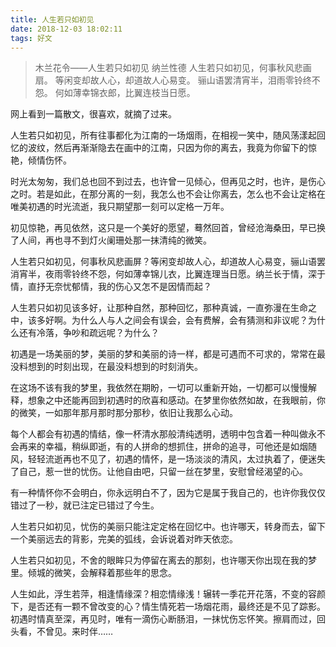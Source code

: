 ```yaml
---
title: 人生若只如初见
date: 2018-12-03 18:02:11
tags: 好文
---
```


> 木兰花令——人生若只如初见
> 纳兰性德
> 人生若只如初见，何事秋风悲画扇。
> 等闲变却故人心，却道故人心易变。
> 骊山语罢清宵半，泪雨零铃终不怨。
> 何如薄幸锦衣郎，比翼连枝当日愿。

<!--more-->

网上看到一篇散文，很喜欢，就摘了过来。

人生若只如初见，所有往事都化为江南的一场烟雨，在相视一笑中，随风荡漾起回忆的波纹，然后再渐渐隐去在画中的江南，只因为你的离去，我竟为你留下的惊艳，倾情伤怀。

时光太匆匆，我们总也回不到过去，也许曾一见倾心，但再见之时，也许，是伤心之时。若是如此，在那分离的一刻，我怎么也不会让你离去，怎么也不会让定格在唯美初遇的时光流逝，我只期望那一刻可以定格一万年。

初见惊艳，再见依然，这只是一个美好的愿望，蓦然回首，曾经沧海桑田，早已换了人间，再也寻不到灯火阑珊处那一抹清纯的微笑。

人生若只如初见，何事秋风悲画屏？等闲变却故人心，却道故人心易变，骊山语罢消宵半，夜雨零铃终不怨，何如薄幸锦儿衣，比翼连理当日愿。纳兰长于情，深于情，直抒无奈忧郁情，我的伤心又怎不是因情而起？

人生若只如初见该多好，让那种自然，那种回忆，那种真诚，一直弥漫在生命之中，该多好啊。为什么人与人之间会有误会，会有费解，会有猜测和非议呢？为什么还有冷落，争吵和疏远呢？为什么？

初遇是一场美丽的梦，美丽的梦和美丽的诗一样，都是可遇而不可求的，常常在最没料想到的时刻出现，在最没料想到的时刻消失。

在这场不该有我的梦里，我依然在期盼，一切可以重新开始，一切都可以慢慢解释，想象之中还能再回到初遇时的欣喜和感动。在梦里你依然如故，在我眼前，你的微笑，一如那年那月那时那分那秒，依旧让我那么心动。

每个人都会有初遇的情结，像一杯清水那般清纯透明，透明中包含着一种叫做永不会再来的幸福，稍纵即逝，有的人拼命的想抓住，拼命的追寻，可他还是如烟随风，轻轻流逝再也不见了，初遇的情怀，是一场淡淡的清风，太过执着了，便迷失了自己，惹一世的忧伤。让他自由吧，只留一丝在梦里，安慰曾经渴望的心。

有一种情怀你不会明白，你永远明白不了，因为它是属于我自己的，也许你我仅仅错过了一秒，就已注定已错过了今生。

人生若只如初见，忧伤的美丽只能注定定格在回忆中。也许哪天，转身而去，留下一个美丽远去的背影，完美的弧线，会诉说着对昨天依恋。

人生若只如初见，不舍的眼眸只为停留在离去的那刻，也许哪天你出现在我的梦里。倾城的微笑，会解释着那些年的思念。

人生如此，浮生若萍，相逢情缘深？相恋情缘浅！辗转一季花开花落，不变的容颜下，是否还有一颗不曾改变的心？情生情死若一场烟花雨，最终还是不见了踪影。初遇时情真至深，再见时，唯有一滴伤心断肠泪，一抹忧伤忘怀笑。擦肩而过，回头看，不曾见。来时伴……
